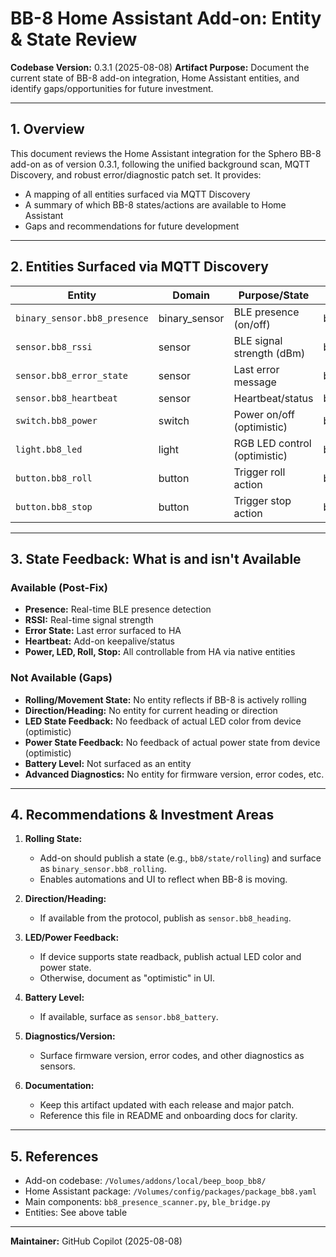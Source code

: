 # BB-8 Home Assistant Add-on: Entity & State Review

**Codebase Version:** 0.3.1 (2025-08-08)
**Artifact Purpose:** Document the current state of BB-8 add-on integration, Home Assistant entities, and identify gaps/opportunities for future investment.

---

## 1. Overview

This document reviews the Home Assistant integration for the Sphero BB-8 add-on as of version 0.3.1, following the unified background scan, MQTT Discovery, and robust error/diagnostic patch set. It provides:

- A mapping of all entities surfaced via MQTT Discovery
- A summary of which BB-8 states/actions are available to Home Assistant
- Gaps and recommendations for future development

---

## 2. Entities Surfaced via MQTT Discovery

| Entity                        | Domain         | Purpose/State                | Source Component         |
|-------------------------------|---------------|------------------------------|-------------------------|
| `binary_sensor.bb8_presence`  | binary_sensor | BLE presence (on/off)        | bb8_presence_scanner.py |
| `sensor.bb8_rssi`             | sensor        | BLE signal strength (dBm)    | bb8_presence_scanner.py |
| `sensor.bb8_error_state`      | sensor        | Last error message           | ble_bridge.py           |
| `sensor.bb8_heartbeat`        | sensor        | Heartbeat/status             | ble_bridge.py           |
| `switch.bb8_power`            | switch        | Power on/off (optimistic)    | ble_bridge.py           |
| `light.bb8_led`               | light         | RGB LED control (optimistic) | ble_bridge.py           |
| `button.bb8_roll`             | button        | Trigger roll action          | ble_bridge.py           |
| `button.bb8_stop`             | button        | Trigger stop action          | ble_bridge.py           |

---

## 3. State Feedback: What is and isn't Available

### Available (Post-Fix)

- **Presence:** Real-time BLE presence detection
- **RSSI:** Real-time signal strength
- **Error State:** Last error surfaced to HA
- **Heartbeat:** Add-on keepalive/status
- **Power, LED, Roll, Stop:** All controllable from HA via native entities

### Not Available (Gaps)

- **Rolling/Movement State:** No entity reflects if BB-8 is actively rolling
- **Direction/Heading:** No entity for current heading or direction
- **LED State Feedback:** No feedback of actual LED color from device (optimistic)
- **Power State Feedback:** No feedback of actual power state from device (optimistic)
- **Battery Level:** Not surfaced as an entity
- **Advanced Diagnostics:** No entity for firmware version, error codes, etc.

---

## 4. Recommendations & Investment Areas

1. **Rolling State:**
   - Add-on should publish a state (e.g., `bb8/state/rolling`) and surface as `binary_sensor.bb8_rolling`.
   - Enables automations and UI to reflect when BB-8 is moving.

2. **Direction/Heading:**
   - If available from the protocol, publish as `sensor.bb8_heading`.

3. **LED/Power Feedback:**
   - If device supports state readback, publish actual LED color and power state.
   - Otherwise, document as "optimistic" in UI.

4. **Battery Level:**
   - If available, surface as `sensor.bb8_battery`.

5. **Diagnostics/Version:**
   - Surface firmware version, error codes, and other diagnostics as sensors.

6. **Documentation:**
   - Keep this artifact updated with each release and major patch.
   - Reference this file in README and onboarding docs for clarity.

---

## 5. References

- Add-on codebase: `/Volumes/addons/local/beep_boop_bb8/`
- Home Assistant package: `/Volumes/config/packages/package_bb8.yaml`
- Main components: `bb8_presence_scanner.py`, `ble_bridge.py`
- Entities: See above table

---

**Maintainer:** GitHub Copilot (2025-08-08)
